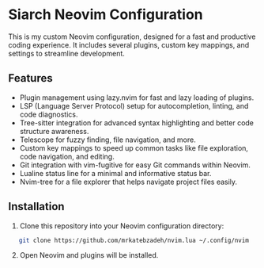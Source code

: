 # Siarch  Neovim Configuration

This is my custom Neovim configuration, designed for a fast and productive coding experience.
It includes several plugins, custom key mappings, and settings to streamline development.

## Features

- Plugin management using lazy.nvim for fast and lazy loading of plugins.
- LSP (Language Server Protocol) setup for autocompletion, linting, and code diagnostics.
- Tree-sitter integration for advanced syntax highlighting and better code structure awareness.
- Telescope for fuzzy finding, file navigation, and more.
- Custom key mappings to speed up common tasks like file exploration, code navigation, and editing.
- Git integration with vim-fugitive for easy Git commands within Neovim.
- Lualine status line for a minimal and informative status bar.
- Nvim-tree for a file explorer that helps navigate project files easily.

## Installation

1. Clone this repository into your Neovim configuration directory:

```sh
   git clone https://github.com/mrkatebzadeh/nvim.lua ~/.config/nvim
```

2. Open Neovim and plugins will be installed.
